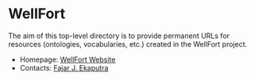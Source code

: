 WellFort
===

The aim of this top-level directory is to provide permanent URLs for resources (ontologies, vocabularies, etc.) created in the WellFort project.

* Homepage: [WellFort Website](https://www.sba-research.org/research/projects/wellfort/)
* Contacts: [Fajar J. Ekaputra](mailto:fajar.ekaputra@tuwien.ac.at)

